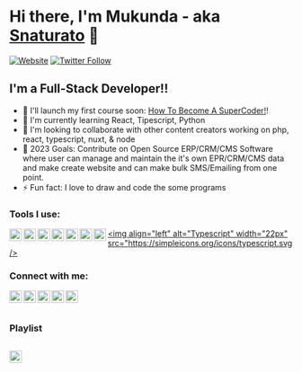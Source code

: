 # Hi there, I'm Mukunda - aka [Snaturato][website] 👋

[![Website](https://img.shields.io/website?label=tacnix.com&style=for-the-badge&url=https%3A%2F%2Ftacnix.com)](https://tacnix.com)
[![Twitter Follow](https://img.shields.io/twitter/follow/PanchalMukundaK?color=1DA1F2&logo=twitter&style=for-the-badge)](https://twitter.com/intent/follow?original_referer=https%3A%2F%2Fgithub.com%2FPanchalMukundaK&screen_name=PanchalMukundaK)

## I'm a Full-Stack Developer!!

- 🔭 I'll launch my first course soon: [How To Become A SuperCoder!][course]!
- 🌱 I'm currently learning React, Tipescript, Python
- 👯 I'm looking to collaborate with other content creators working on php, react, typescript, nuxt, & node
- 🥅 2023 Goals: Contribute on Open Source ERP/CRM/CMS Software where user can manage and maintain the it's own EPR/CRM/CMS data and make create website and can make bulk SMS/Emailing from one point.
- ⚡ Fun fact: I love to draw and code the some programs

### Tools I use:

[<img align="left" alt="HTML" width="22px" src="https://cdn.jsdelivr.net/npm/simple-icons@v3/icons/html.svg" />][html]
[<img align="left" alt="CSS" width="22px" src="https://cdn.jsdelivr.net/npm/simple-icons@v3/icons/css.svg" />][css]
[<img align="left" alt="JavaScript" width="22px" src="https://cdn.jsdelivr.net/npm/simple-icons@v3/icons/javascript.svg" />][javascript]
[<img align="left" alt="Bootstrap" width="22px" src="https://cdn.jsdelivr.net/npm/simple-icons@v3/icons/bootstrap.svg" />][bootstrap]
[<img align="left" alt="PHP" width="22px" src="https://cdn.jsdelivr.net/npm/simple-icons@v3/icons/php.svg" />][php]
[<img align="left" alt="MySQL" width="22px" src="https://cdn.jsdelivr.net/npm/simple-icons@v3/icons/mysql.svg" />][mysql]
[<img align="left" alt="React" width="22px" src="https://cdn.jsdelivr.net/npm/simple-icons@v3/icons/react.svg" />][react]
[<img align="left" alt="Typescript" width="22px" src="https://simpleicons.org/icons/typescript.svg />][typescript]




### Connect with me:

[<img align="left" alt="tacnix.com" width="22px" src="https://raw.githubusercontent.com/iconic/open-iconic/master/svg/globe.svg" />][website]
[<img align="left" alt="PanchalMukundaK YouTube" width="22px" src="https://cdn.jsdelivr.net/npm/simple-icons@v3/icons/youtube.svg" />][youtube]
[<img align="left" alt="PanchalMukundaK | Twitter" width="22px" src="https://cdn.jsdelivr.net/npm/simple-icons@v3/icons/twitter.svg" />][twitter]
[<img align="left" alt="PanchalMukundaK | LinkedIn" width="22px" src="https://cdn.jsdelivr.net/npm/simple-icons@v3/icons/linkedin.svg" />][linkedin]
[<img align="left" alt="PanchalMukundaK | Instagram" width="22px" src="https://cdn.jsdelivr.net/npm/simple-icons@v3/icons/instagram.svg" />][instagram]

<br />
<br />

### Playlist

[<img align="left" alt="PanchalMukundaK YouTube" width="22px" src="https://cdn.jsdelivr.net/npm/simple-icons@v3/icons/youtube.svg" />][youtubeplaylist]
---

[website]: https://www.tacnix.com/
[course]: https://course.tacnix.com
[twitter]: https://twitter.com/panchalmukundak
[instagram]: https://instagram.com/panchalmukundak
[linkedin]: https://linkedin.com/in/panchalmukundak
[youtube]: https://www.youtube.com/@panchalmukundak
[youtubeplaylist]: https://www.youtube.com/@panchalmukundak/playlists
<!-- [youtube2]: https://www.youtube.com/channel/UCqMUGxIvXsM3sMHEB4Gm5PQ -->
<!-- [youtubelaylist2]: https://www.youtube.com/channel/UCqMUGxIvXsM3sMHEB4Gm5PQ/playlists -->
[react]: https://react.dev/learn
[mysql]: https://dev.mysql.com/doc/
[typescript]: https://www.typescriptlang.org/docs/
[php]: https://www.php.net/docs.php
[html]: https://www.w3schools.com/html/html_intro.asp
[css]: https://www.w3schools.com/css/default.asp
[javascript]: https://www.w3schools.com/js/default.asp
[bootstrap]: https://www.w3schools.com/bootstrap/bootstrap_ver.asp